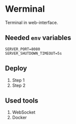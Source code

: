 # Werminal

Terminal in web-interface.

## Needed `env` variables

```dotenv
SERVER_PORT=8080
SERVER_SHUTDOWN_TIMEOUT=5s
```

## Deploy

1. Step 1
2. Step 2

## Used tools

1. WebSocket
2. Docker
